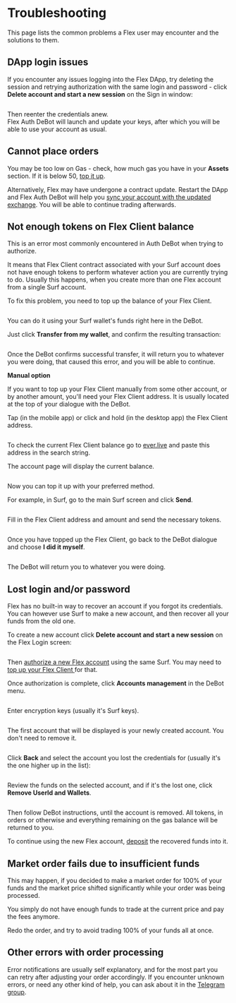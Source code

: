 # Troubleshooting

This page lists the common problems a Flex user may encounter and the solutions to them.

## DApp login issues

If you encounter any issues logging into the Flex DApp, try deleting the session and retrying authorization with the same login and password - click **Delete account and start a new session** on the Sign in window:

<figure><img src="../.gitbook/assets/0031.png" alt=""><figcaption></figcaption></figure>

Then reenter the credentials anew.\
Flex Auth DeBot will launch and update your keys, after which you will be able to use your account as usual.

## Cannot place orders

You may be too low on Gas - check, how much gas you have in your **Assets** section. If it is below 50, [top it up](keep-up-gas-balance.md).

Alternatively, Flex may have undergone a contract update. Restart the DApp and Flex Auth DeBot will help you [sync your account with the updated exchange](update-flex.md). You will be able to continue trading afterwards.

## Not enough tokens on Flex Client balance

This is an error most commonly encountered in Auth DeBot when trying to authorize.

It means that Flex Client contract associated with your Surf account does not have enough tokens to perform whatever action you are currently trying to do. Usually this happens, when you create more than one Flex account from a single Surf account.

To fix this problem, you need to top up the balance of your Flex Client.

<figure><img src="../.gitbook/assets/0068.png" alt=""><figcaption></figcaption></figure>

You can do it using your Surf wallet's funds right here in the DeBot.

Just click **Transfer from my wallet**, and confirm the resulting transaction:

<figure><img src="../.gitbook/assets/0069.png" alt=""><figcaption></figcaption></figure>

Once the DeBot confirms successful transfer, it will return you to whatever you were doing, that caused this error, and you will be able to continue.

**Manual option**

If you want to top up your Flex Client  manually from some other account, or by another amount, you'll need your Flex Client address. It is usually located at the top of your dialogue with the DeBot.

Tap (in the mobile app) or click and hold (in the desktop app) the Flex Client address.&#x20;

<figure><img src="../.gitbook/assets/0027.png" alt=""><figcaption></figcaption></figure>

To check the current Flex Client balance go to [ever.live](https://ever.live/) and paste this address in the search string.

The account page will display the current balance.

<figure><img src="../.gitbook/assets/0028.png" alt=""><figcaption></figcaption></figure>

Now you can top it up with your preferred method.

For example, in Surf, go to the main Surf screen and click **Send**.

<figure><img src="../.gitbook/assets/0029.png" alt=""><figcaption></figcaption></figure>

Fill in the Flex Client address and amount and send the necessary tokens.

<figure><img src="../.gitbook/assets/0030.png" alt=""><figcaption></figcaption></figure>

Once you have topped up the Flex Client, go back to the DeBot dialogue and choose **I did it myself**.

<figure><img src="../.gitbook/assets/0068.png" alt=""><figcaption></figcaption></figure>

The DeBot will return you to whatever you were doing.

## Lost login and/or password

Flex has no built-in way to recover an account if you forgot its credentials. You can however use Surf to make a new account, and then recover all your funds from the old one.

To create a new account click **Delete account and start a new session** on the Flex Login screen:

<figure><img src="../.gitbook/assets/0031.png" alt=""><figcaption></figcaption></figure>

Then [authorize a new Flex account](connect-your-wallet.md) using the same Surf. You may need to [top up your Flex Client ](troubleshooting.md#not-enough-tokens-on-flex-client-balance)for that.

Once authorization is complete, click **Accounts management** in the DeBot menu.

<figure><img src="../.gitbook/assets/0009.png" alt=""><figcaption></figcaption></figure>

Enter encryption keys (usually it's Surf keys).

<figure><img src="../.gitbook/assets/0034.png" alt=""><figcaption></figcaption></figure>

The first account that will be displayed is your newly created account. You don't need to remove it.

<figure><img src="../.gitbook/assets/0035.png" alt=""><figcaption></figcaption></figure>

Click **Back** and select the account you lost the credentials for (usually it's the one higher up in the list):

<figure><img src="../.gitbook/assets/0036.png" alt=""><figcaption></figcaption></figure>

Review the funds on the selected account, and if it's the lost one, click **Remove UserId and Wallets**.

<figure><img src="../.gitbook/assets/0038.png" alt=""><figcaption></figcaption></figure>

Then follow DeBot instructions, until the account is removed. All tokens, in orders or otherwise and everything remaining on the gas balance will be returned to you.

To continue using the new Flex account, [deposit](how-to-trade-on-flex.md#how-to-deposit) the recovered funds into it.

## Market order fails due to insufficient funds

This may happen, if you decided to make a market order for 100% of your funds and the market price shifted significantly while your order was being processed.

You simply do not have enough funds to trade at the current price and pay the fees anymore.

Redo the order, and try to avoid trading 100% of your funds all at once.

## Other errors with order processing

Error notifications are usually self explanatory, and for the most part you can retry after adjusting your order accordingly. If you encounter unknown errors, or need any other kind of help, you can ask about it in the [Telegram group](https://t.me/flexdexbeta).
